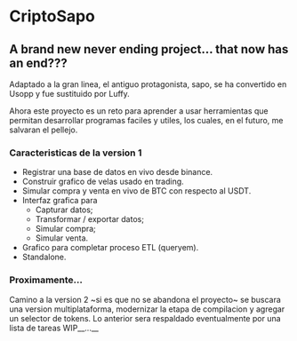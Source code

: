 # CriptoSapo

## A brand new never ending project... that now has an end???

Adaptado a la gran linea, el antiguo protagonista, sapo, se ha
convertido en Usopp y fue sustituido por Luffy.

Ahora este proyecto es un reto para aprender a usar herramientas que
permitan desarrollar programas faciles y utiles, los cuales, en el
futuro, me salvaran el pellejo.

### Caracteristicas de la version 1

- Registrar una base de datos en vivo desde binance.
- Construir grafico de velas usado en trading.
- Simular compra y venta en vivo de BTC con respecto al USDT.
- Interfaz grafica para
	- Capturar datos;
	- Transformar / exportar datos;
	- Simular compra;
	- Simular venta.
- Grafico para completar proceso ETL (queryem).
- Standalone.

### Proximamente...

Camino a la version 2 ~si es que no se abandona el proyecto~ se
buscara una version multiplataforma, modernizar la etapa de
compilacion y agregar un selector de tokens. Lo anterior sera
respaldado eventualmente por una lista de tareas WIP__...__
